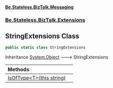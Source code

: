 #### [Be.Stateless.BizTalk.Messaging](README.md 'README')
### [Be.Stateless.BizTalk.Extensions](Be.Stateless.BizTalk.Extensions.md 'Be.Stateless.BizTalk.Extensions')

## StringExtensions Class

```csharp
public static class StringExtensions
```

Inheritance [System.Object](https://docs.microsoft.com/en-us/dotnet/api/System.Object 'System.Object') &#129106; StringExtensions

| Methods | |
| :--- | :--- |
| [IsOfType&lt;T&gt;(this string)](StringExtensions.IsOfType_T_(thisstring).md 'Be.Stateless.BizTalk.Extensions.StringExtensions.IsOfType<T>(this string)') | |
